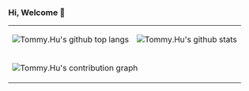 ### Hi, Welcome 👋

<html><table style="margin-left: auto; margin-right: auto;"><tr><td>

![Tommy.Hu's github top langs](https://github-readme-stats.vercel.app/api/top-langs/?username=freedomdebug&show_icons=true&theme=radical&count_private=true&show_icons=true)
                
</td><td>

![Tommy.Hu's github stats](https://github-readme-stats.vercel.app/api?username=freedomdebug&show_icons=true&theme=radical&count_private=true&show_icons=true)

</td></tr>
<tr><td colspan="2">
  
![Tommy.Hu's contribution graph](https://activity-graph.herokuapp.com/graph?username=freedomdebug&theme=redical)  
  
</td></tr></table></html>





